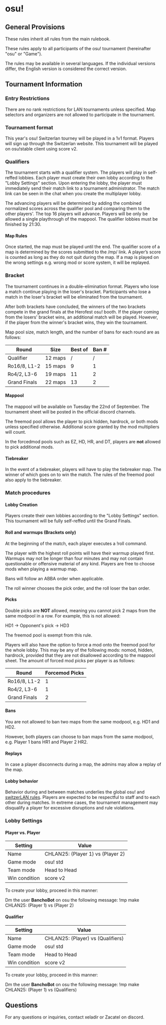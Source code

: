# osu!

## General Provisions

These rules inherit all rules from the main rulebook.

These rules apply to all participants of the osu! tournament (hereinafter "osu" or "Game").

The rules may be available in several languages. If the individual versions differ, the English version is considered the correct version.

## Tournament Information

### Entry Restrictions

There are no rank restrictions for LAN tournaments unless specified. Map selectors and organizers are not allowed to participate in the tournament.

### Tournament format
This year's osu! Switzerlan tourney will be played in a 1v1 format. Players will sign up through the Switzerlan website. This tournament will be played on osu!stable client using score v2.

### Qualifiers
The tournament starts with a qualifier system. The players will play in self-reffed lobbies. Each player must create their own lobby according to the "Lobby Settings" section. Upon entering the lobby, the player must immediately send their match link to a tournament administrator. The match link can be seen in the chat when you create the multiplayer lobby.

The advancing players will be determined by adding the combined normalized scores across the qualifier pool and comparing them to the other players'. The top 16 players will advance.
Players will be only be allowed a single playthrough of the mappool. The qualifier lobbies must be finished by 21:30.

#### Map Rules

Once started, the map must be played until the end. The qualifier score of a map is determined by the scores submitted to the /mp/ link. A player’s score is counted as long as they do not quit during the map. If a map is played on the wrong settings e.g. wrong mod or score system, it will be replayed.

### Bracket

The tournament continues in a double-elimination format. Players who lose a match continue playing in the loser's bracket. Participants who lose a match in the loser's bracket will be eliminated from the tournament.

After both brackets have concluded, the winners of the two brackets compete in the grand finals at the Herofest osu! booth. If the player coming from the losers' bracket wins, an additional match will be played. However, if the player from the winner's bracket wins, they win the tournament.

Map pool size, match length, and the number of bans for each round are as follows:

| Round        | Size    | Best of | Ban #   |
|--------------|---------|---------|---------|
| Qualifier    | 12 maps | /       | /       | 
| Ro16/8, L1-2 | 15 maps | 9       | 1       |
| Ro4/2, L3-6  | 19 maps | 11      | 2       |
| Grand Finals | 22 maps | 13      | 2       |

#### Mappool

The mappool will be available on Tuesday the 22nd of September. The tournament sheet will be posted in the official discord channels.

The freemod pool allows the player to pick hidden, hardrock, or both mods unless specified otherwise. Additional score granted by the mod multipliers will count. 

In the forcedmod pools such as EZ, HD, HR, and DT, players are **not** allowed to pick additional mods.

#### Tiebreaker

In the event of a tiebreaker, players will have to play the tiebreaker map. The winner of which goes on to win the match. The rules of the freemod pool also apply to the tiebreaker.

### Match procedures

#### Lobby Creation

Players create their own lobbies according to the "Lobby Settings" section. This tournament will be fully self-reffed until the Grand Finals.

#### Roll and warmups (Brackets only)

At the beginning of the match, each player executes a !roll command.

The player with the highest roll points will have their warmup played first. Warmups may not be longer than four minutes and may not contain questionable or offensive material of any kind. Players are free to choose mods when playing a warmup map. 

Bans will follow an ABBA order when applicable.

The roll winner chooses the pick order, and the roll loser the ban order.

#### Picks

Double picks are **NOT** allowed, meaning you cannot pick 2 maps from the same modpool in a row. For example, this is not allowed:

HD1 -> Opponent's pick -> HD3

The freemod pool is exempt from this rule.

Players will also have the option to force a mod onto the freemod pool for the whole lobby. This may be any of the following mods: nomod, hidden, hardrock, provided that they are not disallowed according to the mappool sheet. The amount of forced mod picks per player is as follows:

| Round        | Forcemod Picks|
|--------------|---------------|
| Ro16/8, L1-2 | 1             |
| Ro4/2, L3-6  | 1             |
| Grand Finals | 2             |

#### Bans

You are not allowed to ban two maps from the same modpool, e.g. HD1 and HD2. 

However, both players can choose to ban maps from the same modpool, e.g. Player 1 bans HR1 and Player 2 HR2.

#### Replays

In case a player disconnects during a map, the admins may allow a replay of the map.

#### Lobby behavior

Behavior during and between matches underlies the global osu! and [switzerLAN rules](https://rules.switzerlan.ch/). Players are expected to be respectful to staff and to each other during matches. In extreme cases, the tournament management may disqualify a player for excessive disruptions and rule violations.


### Lobby Settings

#### Player vs. Player

| Setting       | Value                             |
|---------------|-----------------------------------|
| Name          | CHLAN25: (Player 1) vs (Player 2) |
| Game mode     | osu! std                          |
| Team mode     | Head to Head                      |
| Win condition | score v2                          |

To create your lobby, proceed in this manner:

Dm the user **BanchoBot** on osu the following message: !mp make CHLAN25: (Player 1) vs (Player 2) 

#### Qualifier


| Setting       | Value                               |
|---------------|-------------------------------------|
| Name          | CHLAN25: (Player) vs (Qualifiers)   |
| Game mode     | osu! std                            |
| Team mode     | Head to Head                        |
| Win condition | score v2                            |

To create your lobby, proceed in this manner:

Dm the user **BanchoBot** on osu the following message: !mp make CHLAN25: (Player 1) vs (Qualifiers) 

## Questions

For any questions or inquiries, contact xeladir or Zacatel on discord.
